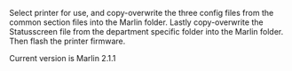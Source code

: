 Select printer for use, and copy-overwrite the three config files from the common section files into the Marlin folder. Lastly copy-overwrite the Statusscreen file from the department specific folder into the Marlin folder. Then flash the printer firmware.

Current version is Marlin 2.1.1
